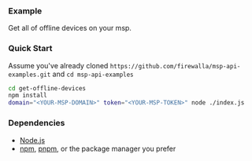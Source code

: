 ### Example

Get all of offline devices on your msp.


### Quick Start

Assume you've already cloned `https://github.com/firewalla/msp-api-examples.git` and `cd msp-api-examples`
```bash
cd get-offline-devices
npm install
domain="<YOUR-MSP-DOMAIN>" token="<YOUR-MSP-TOKEN>" node ./index.js

```

### Dependencies
- [Node.js](https://nodejs.org/)
- [npm](https://www.npmjs.com/package/npm), [pnpm](https://pnpm.io/installation), or the package manager you prefer
